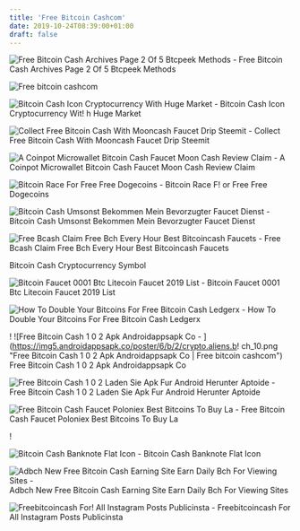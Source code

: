 ```yaml
---
title: 'Free Bitcoin Cashcom'
date: 2019-10-24T08:39:00+01:00
draft: false
---
```


![Free Bitcoin Cash Archives Page 2 Of 5 Btcpeek Methods - ](http://blog.btcpeek.com/wp-content/uploads/2019/06/Nuevo-Pago-Autom%C3%A1tico-07052019-Free-Bitcoin-Cash-APP-Android.jpg "Free Bitcoin Cash Archives Page 2 Of 5 Btcpeek Methods | Free bitcoin cashcom") Free Bitcoin Cash Archives Page 2 Of 5 Btcpeek Methods

![Free bitcoin cashcom](https://d33v4339jhl8k0.cloudfront.net/docs/assets/59907929042863033a1bf144/images/5d1e6dc804286369ad8d4f71/file-PEioftvHEb.png "Free bitcoin cashcom") 

![Bitcoin Cash Icon Cryptocurrency With Huge Market - ](https://cdn5.vectorstock.com/i/1000x1000/70/49/bitcoin-cash-icon-cryptocurrency-with-huge-market-vector-21347049.jpg "Bitcoin Cash Icon Cryptocurrency With Huge Market | Free bitcoin cashcom") Bitcoin Cash Icon Cryptocurrency Wit! h Huge Market

![Collect Free Bitcoin Cash With Mooncash Faucet Drip Steemit - ](https://steemitimages.com/DQmaKNJeS7GgzPJVTsXks14TgqW1iUrr5f5p7wdXbEjaPTa/Screen%20Shot%202018-01-25%20at%201.04.03%20AM.png "Collect Free Bitcoin Cash With Mooncash Faucet Drip Steemit | Free bitcoin cashcom") Collect Free Bitcoin Cash With Mooncash Faucet Drip Steemit

![A Coinpot Microwallet Bitcoin Cash Faucet Moon Cash Review Claim - ](https://s1-ssl.dmcdn.net/v/Poc8I1Sj9jAEcokyU/x1080 "A Coinpot Microwallet Bitcoin Cash Faucet Moon Cash Review Claim | Free bitcoin cashcom") A Coinpot Microwallet Bitcoin Cash Faucet Moon Cash Review Claim

![Bitcoin Race For Free Free Dogecoins - ](https://freedogecoins329725735.files.wordpress.com/2018/05/img_4605.jpg?w=1086 "Bitcoin Race For !   Free Free Dogecoins | Free bitcoin cashcom") Bitcoin Race F! or Free Free Dogecoins

![Bitcoin Cash Umsonst Bekommen Mein Bevorzugter Faucet Dienst - ](https://investincoins.files.wordpress.com/2018/02/img_4145.png?w=616 "Bitcoin Cash Umsonst Bekommen Mein Bevorzugter Faucet Dienst | Free bitcoin cashcom") Bitcoin Cash Umsonst Bekommen Mein Bevorzugter Faucet Dienst

![Free Bcash Claim Free Bch Every Hour Best Bitcoincash Faucets - ](https://3.bp.blogspot.com/-XemWtZ1oStw/XHNkg202GnI/AAAAAAAAQPI/tzSMmpE-yD8ZLeD6izT2ZB5zwAFprswAwCLcBGAs/s1600/Copy%2Bof%2BCopy%2Bof%2BCopy%2Bof%2BCopy%2Bof%2BCopy%2Bof%2BCopy%2Bof%2BCopy%2Bof%2BCopy%2Bof%2BCopy%2Bof%2BCopy%2Bof%2BCopy%2Bof%2B100%2BDOGECOIN%2BWITHDRAWAL%2BPROOF.jpg "Free Bcash Claim Free Bch Every Hour Best Bitcoincash Faucets | Free bitcoin cashcom") Free Bcash Claim Free Bch Every Hour Best Bitcoincash Faucets

 Bitcoin Cash Cryptocurrency Symbol

![Bitcoin Faucet 0001 Btc Litecoin Faucet 2019 List - ](http://earning-online.mycarlow.pl/wp-content/uploads/2019/01/moon2.png "Bitcoin Faucet 0001 Btc Litecoin Faucet 2019 List | Free bitcoin cashcom") Bitcoin Faucet 0001 Btc Litecoin Faucet 2019 List

![How To Double Your Bitcoins For Free Bitcoin Cash Ledgerx - ](https://www.coinmastery.com/wp-content/uploads/2018/02/trezor_sidebar-2.jpg "How To Double Your Bitcoins For Free Bitcoin Cash Ledgerx | Free bitcoin cashcom") How To Double Your Bitcoins For Free Bitcoin Cash Ledgerx

! ![Free Bitcoin Cash 1 0 2 Apk Androidappsapk Co - ](https://img5.androidappsapk.co/poster/6/b/2/crypto.aliens.b!   ch_10.png "Free Bitcoin Cash 1 0 2 Apk Androidappsapk Co | Free bitcoin cashcom") Free Bitcoin Cash 1 0 2 Apk Androidappsapk Co

![Free Bitcoin Cash 1 0 2 Laden Sie Apk Fur Android Herunter Aptoide - ](https://cdn6.aptoide.com/imgs/2/6/0/260c96f5a1b2f40aee231b02f174f5fa_screen.png?h=464 "Free Bitcoin Cash 1 0 2 Laden Sie Apk Fur Android Herunter Aptoide | Free bitcoin cashcom") Free Bitcoin Cash 1 0 2 Laden Sie Apk Fur Android Herunter Aptoide

![Free Bitcoin Cash Faucet Poloniex Best Bitcoins To Buy La - ](https://s-media-cache-ak0.pinimg.com/originals/e2/c5/12/e2c512853f3fddb1548d3ba2ddc0d9ac.png "Free Bitcoin Cash Faucet Poloniex Best Bitcoins To Buy La | Free bitcoin cashcom") Free Bitcoin Cash Faucet Poloniex Best Bitcoins To Buy La

!

![Bitcoin Cash Banknote Flat Icon - ](https://cdn1.vectorstock.com/i/1000x1000/48/15/bitcoin-cash-banknote-flat-icon-vector-17064815.jpg "Bitcoin Cash Banknote Flat Icon | Free bitcoin cashcom") Bitcoin Cash Banknote Flat Icon

![Adbch New Free Bitcoin Cash Earning Site Earn Daily Bch For Viewing Sites - ](https://i.ytimg.com/vi/cDA68FfsMkM/maxresdefault.jpg "Adbch New Free Bitcoin Cash Earning Site Earn Daily Bch For Viewing Sites | Free bitcoin cashcom") Adbch New Free Bitcoin Cash Earning Site Earn Daily Bch For Viewing Sites

![Freebitcoincash For!    All Instagram Posts Publicinsta - ](https://scontent-lga3-1.cdninstagram.com/vp/8746a926c03285cb681997bee5962baa/5DE83B54/t51.2885-15/sh0.08/e35/c0.100.800.800a/s640x640/66807642_154892765634487_1767242147429303929_n.jpg?_nc_ht=scontent-lga3-1.cdninstagram.com "Freebitcoincash For All Ins!   tagram Posts Publicinsta | Free bitcoin cashcom") Freebitcoincash For All Instagram Posts Publicinsta
